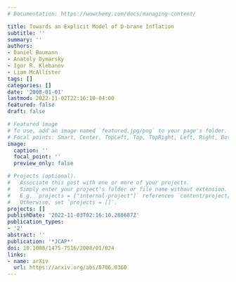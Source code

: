 ```yaml
---
# Documentation: https://wowchemy.com/docs/managing-content/

title: Towards an Explicit Model of D-brane Inflation
subtitle: ''
summary: ''
authors:
- Daniel Baumann
- Anatoly Dymarsky
- Igor R. Klebanov
- Liam McAllister
tags: []
categories: []
date: '2008-01-01'
lastmod: 2022-11-02T22:16:10-04:00
featured: false
draft: false

# Featured image
# To use, add an image named `featured.jpg/png` to your page's folder.
# Focal points: Smart, Center, TopLeft, Top, TopRight, Left, Right, BottomLeft, Bottom, BottomRight.
image:
  caption: ''
  focal_point: ''
  preview_only: false

# Projects (optional).
#   Associate this post with one or more of your projects.
#   Simply enter your project's folder or file name without extension.
#   E.g. `projects = ["internal-project"]` references `content/project/deep-learning/index.md`.
#   Otherwise, set `projects = []`.
projects: []
publishDate: '2022-11-03T02:16:10.288687Z'
publication_types:
- '2'
abstract: ''
publication: '*JCAP*'
doi: 10.1088/1475-7516/2008/01/024
links:
- name: arXiv
  url: https://arxiv.org/abs/0706.0360
---
```

